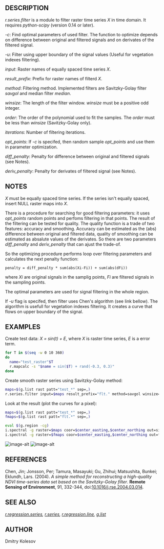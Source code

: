 ## DESCRIPTION

*r.series.filter* is a module to filter raster time series *X* in time
domain. It requires *python-scipy* (version 0.14 or later).

*-c*: Find optimal parameters of used filter. The function to optimize
depends on difference between original and filtered signals and on
derivates of the filtered signal.

*-u*: Filter using upper boundary of the signal values (Useful for
vegetation indexes filtering).

*input*: Raster names of equally spaced time series *X*.

*result\_prefix*: Prefix for raster names of filterd *X*.

*method*: Filtering method. Implemented filters are Savitzky-Golay
filter *savgol* and median filter *median*.

*winsize*: The length of the filter window. *winsize* must be a positive
odd integer.

*order*: The order of the polynomial used to fit the samples. The
*order* must be less than *winsize* (Savitzky-Golay only).

*iterations*: Number of filtering iterations.

*opt\_points*: If *-c* is specifed, then random sample *opt\_points* and
use them in parameter optimization.

*diff\_penalty*: Penalty for difference between original and filtered
signals (see Notes).

*deriv\_penalty*: Penalty for derivates of filtered signal (see Notes).

## NOTES

*X* must be equally spaced time series. If the series isn't equally
spaced, insert NULL raster maps into *X*.

There is a procedure for searching for good filtering parameters: it
uses *opt\_points* random points and perfoms filtering in that points.
The result of the filtering can be tested for quality. The quality
function is a trade of two features: accuracy and smoothing. Accuracy
can be estimated as the (abs) difference between original and filtered
data, quality of smoothing can be estimated as absalute values of the
derivates. So there are two parameters *diff\_penalty* and
*deriv\_penalty* that can ajust the trade-of.

So the optimizing procedure performs loop over filtering parameters and
calculates the next penalty function:

```text
penalty = diff_penalty * sum(abs(Xi-Fi)) + sum(abs(dFi))
```

where *Xi* are original signals in the samplig points, *Fi* are filtered
signals in the sampling points.

The optimal parameters are used for signal filtering in the whole
region.

If *-u* flag is specifed, then filter uses Chen's algorithm (see link
bellow). The algorithm is usefull for vegetation indexes filtering. It
creates a curve that flows on upper boundary of the signal.

## EXAMPLES

Create test data: *X = sin(t) + E*, where *X* is raster time series, *E*
is a error term.

```sh
for T in $(seq -w 0 10 360)
do
  name="test_raster"$T
  r.mapcalc -s "$name = sin($T) + rand(-0.3, 0.3)"
done
```

Create smooth raster series using Savitzky-Golay method:

```sh
maps=$(g.list rast patt="test_*" sep=,)
r.series.filter input=$maps result_prefix="flt." method=savgol winsize=9 order=2 --o
```

Look at the result (plot the curves for a pixel):

```sh
maps=$(g.list rast patt="test_*" sep=,)
fmaps=$(g.list rast patt="flt.*" sep=,)

eval $(g.region -cg)
i.spectral -g raster=$maps coor=$center_easting,$center_northing out=signal.png
i.spectral -g raster=$fmaps coor=$center_easting,$center_northing out=flt.png
```

![image-alt](signal.png) ![image-alt](flt.png)

## REFERENCES

Chen, Jin; Jonsson, Per; Tamura, Masayuki; Gu, Zhihui; Matsushita,
Bunkei; Eklundh, Lars. (2004). *A simple method for reconstructing a
high-quality NDVI time-series data set based on the Savitzky-Golay
filter*. **Remote Sensing of Environment**, 91, 332-344,
doi:[10.1016/j.rse.2004.03.014](https://doi.org/10.1016/j.rse.2004.03.014).

## SEE ALSO

*[r.regression.series](r.regression.series.md),
[r.series](https://grass.osgeo.org/grass-stable/manuals/r.series.html),
[r.regression.line](https://grass.osgeo.org/grass-stable/manuals/r.regression.line.html),
[g.list](https://grass.osgeo.org/grass-stable/manuals/g.list.html)*

## AUTHOR

Dmitry Kolesov
